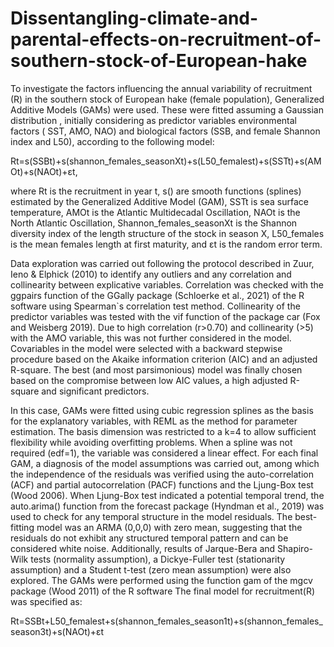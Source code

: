 # Dissentangling-climate-and-parental-effects-on-recruitment-of-southern-stock-of-European-hake

To investigate the factors influencing the annual variability of recruitment (R) in the southern stock of European hake (female population), Generalized Additive Models (GAMs) were used. These were fitted assuming a Gaussian distribution , initially considering as predictor variables environmental factors ( SST, AMO, NAO) and biological factors (SSB, and female Shannon index and L50), according to the following model:

Rt=s(SSBt)+s(shannon_females_seasonXt)+s(L50_femalest)+s(SSTt)+s(AMOt)+s(NAOt)+εt,

where Rt is the recruitment in year t, s() are smooth functions (splines) estimated by the Generalized Additive Model (GAM), SSTt is sea surface temperature, AMOt is the Atlantic Multidecadal Oscillation, NAOt is the North Atlantic Oscillation, Shannon_females_seasonXt is the Shannon diversity index of the length structure of the stock in season X, L50_females is the mean females length at first maturity, and εt is the random error term. 

Data exploration was carried out following the protocol described in Zuur, Ieno & Elphick (2010) to identify any outliers and any correlation and collinearity between explicative variables. Correlation was checked with the ggpairs function of the GGally package (Schloerke et al., 2021) of the R software using Spearman`s correlation test method. Collinearity of the predictor variables was tested with the vif function of the package car (Fox and Weisberg 2019). Due to high correlation (r>0.70) and collinearity (>5) with the AMO variable, this was not further considered in the model. Covariables in the model were  selected   with  a  backward  stepwise procedure based on the Akaike information criterion (AIC) and an adjusted R-square. The best (and most parsimonious) model was finally chosen based on the compromise between low AIC values, a high adjusted R-square and significant predictors.

In this case, GAMs were fitted using cubic regression splines as the basis for the explanatory variables, with REML as the method for parameter estimation. The basis dimension was restricted to a k=4 to allow sufficient flexibility while avoiding overfitting problems. When a spline was not required (edf=1), the variable was considered a linear effect. For each final GAM, a diagnosis of the model assumptions was carried  out,  among  which the independence of the residuals was verified using the auto-correlation (ACF) and partial autocorrelation (PACF) functions and the Ljung-Box test (Wood 2006). When Ljung-Box test indicated a potential temporal trend, the auto.arima() function from the forecast package (Hyndman et al., 2019) was used to check for any temporal structure in the model residuals. The best-fitting model was an ARMA (0,0,0) with zero mean, suggesting that the residuals do not exhibit any structured temporal pattern and can be considered white noise. Additionally, results of Jarque-Bera and Shapiro-Wilk tests (normality assumption), a Dickye-Fuller test (stationarity assumption) and a Student t-test (zero mean assumption) were also explored. The GAMs were performed using the function gam of the mgcv package (Wood 2011) of the R software
The final model for recruitment(R) was specified as:

Rt=SSBt+L50_femalest+s(shannon_females_season1t)+s(shannon_females_season3t)+s(NAOt)+εt 
